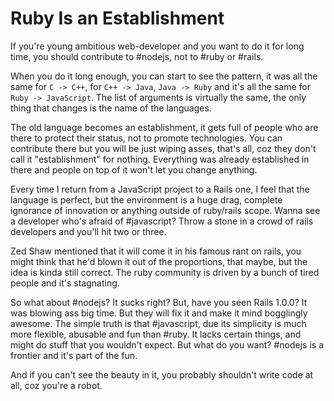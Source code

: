 # Ruby Is an Establishment

If you're young ambitious web-developer and you want to do it for long time, you should contribute to #nodejs, not to #ruby or #rails.

When you do it long enough, you can start to see the pattern, it was all the same for `C -> C++`, for `C++ -> Java`,  `Java -> Ruby` and it's all the same for `Ruby -> JavaScript`. The list of arguments is virtually the same, the only thing that changes is the name of the languages.

The old language becomes an establishment, it gets full of people who are there to protect their status, not to promote technologies. You can contribute there but you will be just wiping asses, that's all, coz they don't call it "establishment" for nothing. Everything was already established in there and people on top of it won't let you change anything.

Every time I return from a JavaScript project to a Rails one, I feel that the language is perfect, but the environment is a huge drag, complete ignorance of innovation or anything outside of ruby/rails scope. Wanna see a developer who's afraid of #javascript? Throw a stone in a crowd of rails developers and you'll hit two or three.

Zed Shaw mentioned that it will come it in his famous rant on rails, you might think that he'd blown it out of the proportions, that maybe, but the idea is kinda still correct. The ruby community is driven by a bunch of tired people and it's stagnating.

So what about #nodejs? It sucks right? But, have you seen Rails 1.0.0? It was blowing ass big time. But they will fix it and make it mind bogglingly awesome. The simple truth is that #javascript, due its simplicity  is much more flexible, abusable and fun than #ruby. It lacks certain things, and might do stuff that you wouldn't expect. But what do you want? #nodejs is a frontier and it's part of the fun.

And if you can't see the beauty in it, you probably shouldn't write code at all, coz you're a robot.